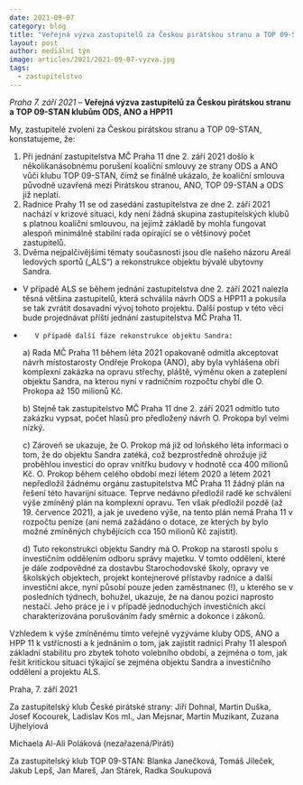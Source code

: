 ```yaml
---
date: 2021-09-07
category: blog
title: "Veřejná výzva zastupitelů za Českou pirátskou stranu a TOP 09-STAN klubům ODS, ANO a HPP11"
layout: post
author: mediální tým
image: articles/2021/2021-09-07-vyzva.jpg
tags:
  - zastupitelstvo
---
```



*Praha 7. září 2021* – **Veřejná výzva zastupitelů za Českou pirátskou stranu a TOP 09-STAN klubům ODS, ANO a HPP11**

My, zastupitelé zvolení za Českou pirátskou stranu a TOP 09-STAN, konstatujeme, že:

1. Při jednání zastupitelstva MČ Praha 11 dne 2. září 2021 došlo k několikanásobnému porušení koaliční smlouvy ze strany ODS a ANO vůči klubu TOP 09-STAN, čímž se finálně ukázalo, že koaliční smlouva původně uzavřená mezi Pirátskou stranou, ANO, TOP 09-STAN a ODS již neplatí.
2. Radnice Prahy 11 se od zasedání zastupitelstva ze dne 2. září 2021 nachází v krizové situaci, kdy není žádná skupina zastupitelských klubů s platnou koaliční smlouvou, na jejímž základě by mohla fungovat alespoň minimálně stabilní rada opírající se o většinový počet zastupitelů.
3.	Dvěma nejpalčivějšími tématy současnosti jsou dle našeho názoru Areál ledových sportů („ALS“) a rekonstrukce objektu bývalé ubytovny Sandra.
  -    V případě ALS se během jednání zastupitelstva dne 2. září 2021 nalezla těsná většina zastupitelů, která schválila návrh ODS a HPP11 a pokusila se tak zvrátit dosavadní vývoj tohoto projektu. Další postup v této věci bude projednávat příští jednání zastupitelstva MČ Praha 11.
  -        V případě další fáze rekonstrukce objektu Sandra:

    a)  Rada MČ Praha 11 během léta 2021 opakovaně odmítla akceptovat návrh místostarosty Ondřeje Prokopa (ANO), aby byla vyhlášena obří komplexní zakázka na opravu střechy, pláště, výměnu oken a zateplení objektu Sandra, na kterou nyní v radničním rozpočtu chybí dle O. Prokopa až 150 milionů Kč.

    b) Stejně tak zastupitelstvo MČ Praha 11 dne 2. září 2021 odmítlo tuto zakázku vypsat, počet hlasů pro předložený návrh O. Prokopa byl velmi nízký.

    c) Zároveň se ukazuje, že O. Prokop má již od loňského léta informaci o tom, že do objektu Sandra zatéká, což bezprostředně ohrožuje již proběhlou investici do oprav vnitřku budovy v hodnotě cca 400 milionů Kč. O. Prokop během celého období mezi létem 2020 a létem 2021 nepředložil žádnému orgánu zastupitelstva MČ Praha 11 žádný plán na řešení této havarijní situace. Teprve nedávno předložil radě ke schválení výše zmíněný plán na komplexní opravu. Ten však předložil pozdě (až 19. července 2021), a jak je uvedeno výše, na tento plán nemá Praha 11 v rozpočtu peníze (ani nemá zažádáno o dotace, ze kterých by bylo možné zmíněných chybějících cca 150 milionů Kč zajistit).

    d) Tuto rekonstrukci objektu Sandry má O. Prokop na starosti spolu s investičním oddělením odboru správy majetku. V tomto oddělení, které je dále zodpovědné za dostavbu Starochodovské školy, opravy ve školských objektech, projekt kontejnerové přístavby radnice a další investiční akce, nyní působí pouze jeden zaměstnanec (!), u kterého se v posledních týdnech, bohužel, ukazuje, že na danou pozici naprosto nestačí. Jeho práce je i v případě jednoduchých investičních akcí charakterizována porušováním řady směrnic a dokonce i zákonů.

Vzhledem k výše zmíněnému tímto veřejně vyzýváme kluby ODS, ANO a HPP 11 k vstřícnosti a k jednáním o tom, jak zajistit radnici Prahy 11 alespoň základní stabilitu pro zbytek tohoto volebního období, a zejména o tom, jak řešit kritickou situaci týkající se zejména objektu Sandra a investičního oddělení a projektu ALS.

Praha, 7. září 2021

Za zastupitelský klub České pirátské strany:
Jiří Dohnal, Martin Duška, Josef Kocourek, Ladislav Kos ml., Jan Mejsnar, Martin Muzikant,  Zuzana Ujhelyiová

Michaela Al-Ali Poláková (nezařazená/Piráti)

Za zastupitelský klub TOP 09-STAN:
Blanka Janečková, Tomáš Jileček, Jakub Lepš, Jan Mareš, Jan Stárek, Radka Soukupová
